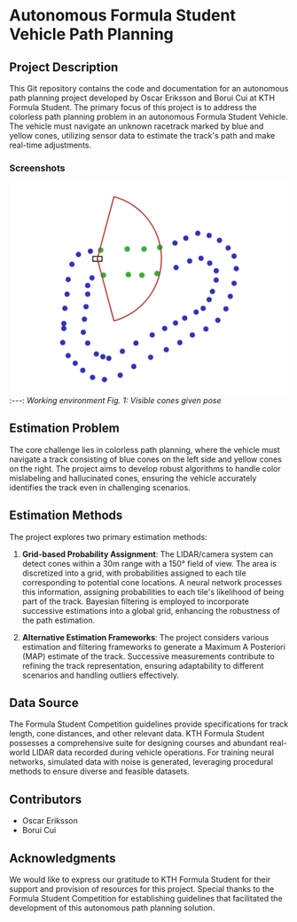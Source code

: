 # Autonomous Formula Student Vehicle Path Planning

## Project Description
This Git repository contains the code and documentation for an autonomous path planning project developed by Oscar Eriksson and Borui Cui at KTH Formula Student. The primary focus of this project is to address the colorless path planning problem in an autonomous Formula Student Vehicle. The vehicle must navigate an unknown racetrack marked by blue and yellow cones, utilizing sensor data to estimate the track's path and make real-time adjustments.

### Screenshots
![Env](./car.png)
:---:
*Working environment*
*Fig. 1: Visible cones given pose*

## Estimation Problem
The core challenge lies in colorless path planning, where the vehicle must navigate a track consisting of blue cones on the left side and yellow cones on the right. The project aims to develop robust algorithms to handle color mislabeling and hallucinated cones, ensuring the vehicle accurately identifies the track even in challenging scenarios.

## Estimation Methods
The project explores two primary estimation methods:

1. **Grid-based Probability Assignment**: The LIDAR/camera system can detect cones within a 30m range with a 150° field of view. The area is discretized into a grid, with probabilities assigned to each tile corresponding to potential cone locations. A neural network processes this information, assigning probabilities to each tile's likelihood of being part of the track. Bayesian filtering is employed to incorporate successive estimations into a global grid, enhancing the robustness of the path estimation.

2. **Alternative Estimation Frameworks**: The project considers various estimation and filtering frameworks to generate a Maximum A Posteriori (MAP) estimate of the track. Successive measurements contribute to refining the track representation, ensuring adaptability to different scenarios and handling outliers effectively.

## Data Source
The Formula Student Competition guidelines provide specifications for track length, cone distances, and other relevant data. KTH Formula Student possesses a comprehensive suite for designing courses and abundant real-world LIDAR data recorded during vehicle operations. For training neural networks, simulated data with noise is generated, leveraging procedural methods to ensure diverse and feasible datasets.

## Contributors
- Oscar Eriksson
- Borui Cui

## Acknowledgments
We would like to express our gratitude to KTH Formula Student for their support and provision of resources for this project. Special thanks to the Formula Student Competition for establishing guidelines that facilitated the development of this autonomous path planning solution.
